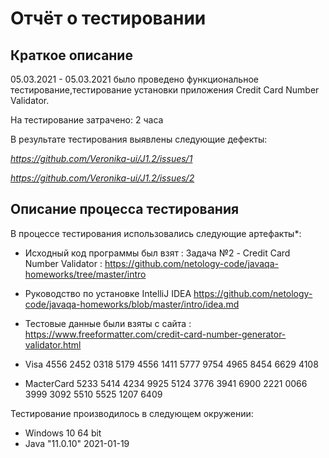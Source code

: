 # Отчёт о тестировании 

## Краткое описание

05.03.2021 - 05.03.2021 было проведено функциональное тестирование,тестирование установки приложения Credit Card Number Validator.

На тестирование затрачено: 2 часа

В результате тестирования выявлены следующие дефекты:

*https://github.com/Veronika-ui/J1.2/issues/1*

*https://github.com/Veronika-ui/J1.2/issues/2*



## Описание процесса тестирования

В процессе тестирования использовались следующие артефакты*:
* Исходный код программы был взят : Задача №2 - Credit Card Number Validator : https://github.com/netology-code/javaqa-homeworks/tree/master/intro
*  Руководство по установке IntelliJ IDEA https://github.com/netology-code/javaqa-homeworks/blob/master/intro/idea.md
* Тестовые данные были взяты с сайта : https://www.freeformatter.com/credit-card-number-generator-validator.html
* Visa 
4556 2452 0318 5179
4556 1411 5777 9754
4965 8454 6629 4108

* MacterCard
5233 5414 4234 9925
5124 3776 3941 6900
2221 0066 3999 3092
5510 5525 1207 6409


Тестирование производилось в следующем окружении:

* Windows 10 64 bit
* Java "11.0.10" 2021-01-19

